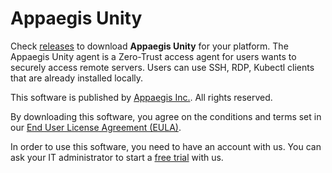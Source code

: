 # Appaegis Unity

Check [releases](https://github.com/appaegis/appaegis-unity-release/releases) to download **Appaegis Unity** for your platform.
The Appaegis Unity agent is a Zero-Trust access agent for users wants to securely access remote servers. Users can use SSH, RDP, Kubectl clients that are already installed locally.

This software is published by [Appaegis Inc.](https://www.appaegis.com). All rights reserved.

By downloading this software, you agree on the conditions and terms set in our [End User License Agreement (EULA)](https://www.appaegis.com/eula).

In order to use this software, you need to have an account with us. You can ask your IT administrator to start a [free trial](https://www.appaegis.com/free-trial?pricing_plan=Basic) with us.
